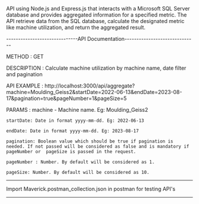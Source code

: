 API using Node.js and Express.js that interacts with a Microsoft SQL Server database and provides aggregated information for a specified metric. The API retrieve data from the SQL database, calculate the designated metric like machine utilization, and return the aggregated result.

------------------------------API Documentation------------------------------

METHOD : GET

DESCRIPTION : Calculate machine utilization by machine name, date filter and pagination

API EXAMPLE : http://localhost:3000/api/aggregate?machine=Moulding_Geiss2&startDate=2022-06-13&endDate=2023-08-17&pagination=true&pageNumber=1&pageSize=5

PARAMS : 
    machine - Machine name. Eg: Moulding_Geiss2

    startDate: Date in format yyyy-mm-dd. Eg: 2022-06-13

    endDate: Date in format yyyy-mm-dd. Eg: 2023-08-17

    pagination: Boolean value which should be true if pagination is needed. If not passed will be considered as false and is mandatory if pageNumber or  pageSize is passed in the request.

    pageNumber : Number. By default will be considered as 1.

    pageSize: Number. By default will be considered as 10.

----------------------------------------------------------------------------------

Import Maverick.postman_collection.json in postman for testing API's

----------------------------------------------------------------------------------
